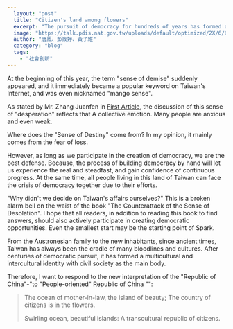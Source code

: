 ```yaml
---
  layout: "post"
  title: "Citizen's land among flowers"
  excerpt: "The pursuit of democracy for hundreds of years has formed a multicultural and intercultural identity with civil society as the main body."
  image: "https://talk.pdis.nat.gov.tw/uploads/default/optimized/2X/6/6cde9aac68d11d417e106f5b0582fd973fd14355_2_1380x776.jpeg"
  author: "唐鳳、彭筱婷、黃子維"
  category: "blog"
  tags: 
    - "社會創新"
---
```



 At the beginning of this year, the term "sense of demise" suddenly appeared, and it immediately became a popular keyword on Taiwan's Internet, and was even nicknamed "mango sense". 

 As stated by Mr. Zhang Juanfen in [First Article](https://www.upmedia.mg/news_info.php?serialno=75174), the discussion of this sense of "desperation" reflects that A collective emotion. Many people are anxious and even weak. 

 Where does the "Sense of Destiny" come from? In my opinion, it mainly comes from the fear of loss. 

 However, as long as we participate in the creation of democracy, we are the best defense. Because, the process of building democracy by hand will let us experience the real and steadfast, and gain confidence of continuous progress. At the same time, all people living in this land of Taiwan can face the crisis of democracy together due to their efforts. 

 "Why didn't we decide on Taiwan's affairs ourselves?" This is a broken alarm bell on the waist of the book "The Counterattack of the Sense of Desolation". I hope that all readers, in addition to reading this book to find answers, should also actively participate in creating democratic opportunities. Even the smallest start may be the starting point of Spark. 

 From the Austronesian family to the new inhabitants, since ancient times, Taiwan has always been the cradle of many bloodlines and cultures. After centuries of democratic pursuit, it has formed a multicultural and intercultural identity with civil society as the main body. 

 Therefore, I want to respond to the new interpretation of the "Republic of China"-"to "People-oriented" Republic of China "": 

> The ocean of mother-in-law, the island of beauty; 
> The country of citizens is in the flowers. 
> 
> Swirling ocean, beautiful islands: 
> A transcultural republic of citizens. 
